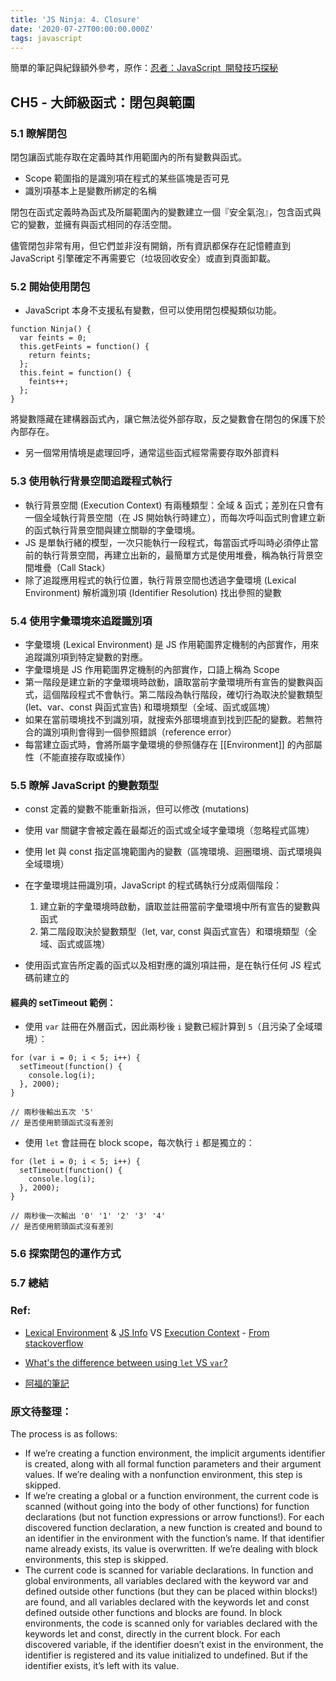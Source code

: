 ```yaml
---
title: 'JS Ninja: 4. Closure'
date: '2020-07-27T00:00:00.000Z'
tags: javascript
---
```


簡單的筆記與紀錄額外參考，原作：<a href="https://www.books.com.tw/products/0010701459" target="_blank">忍者：JavaScript  開發技巧探秘</a>

## CH5 - 大師級函式：閉包與範圍

### 5.1 瞭解閉包

閉包讓函式能存取在定義時其作用範圍內的所有變數與函式。

- Scope 範圍指的是識別項在程式的某些區塊是否可見
- 識別項基本上是變數所綁定的名稱

閉包在函式定義時為函式及所屬範圍內的變數建立一個『安全氣泡』，包含函式與它的變數，並擁有與函式相同的存活空間。

儘管閉包非常有用，但它們並非沒有開銷，所有資訊都保存在記憶體直到 JavaScript 引擎確定不再需要它（垃圾回收安全）或直到頁面卸載。

### 5.2 開始使用閉包

- JavaScript 本身不支援私有變數，但可以使用閉包模擬類似功能。

```JS
function Ninja() {
  var feints = 0;
  this.getFeints = function() {
    return feints;
  };
  this.feint = function() {
    feints++;
  };
}
```

將變數隱藏在建構器函式內，讓它無法從外部存取，反之變數會在閉包的保護下於內部存在。

- 另一個常用情境是處理回呼，通常這些函式經常需要存取外部資料

### 5.3 使用執行背景空間追蹤程式執行

- 執行背景空間 (Execution Context) 有兩種類型：全域 & 函式；差別在只會有一個全域執行背景空間（在 JS 開始執行時建立），而每次呼叫函式則會建立新的函式執行背景空間與建立關聯的字彙環境。
- JS 是單執行緒的模型，一次只能執行一段程式，每當函式呼叫時必須停止當前的執行背景空間，再建立出新的，最簡單方式是使用堆疊，稱為執行背景空間堆疊（Call Stack）
- 除了追蹤應用程式的執行位置，執行背景空間也透過字彙環境 (Lexical Environment) 解析識別項 (Identifier Resolution) 找出參照的變數

### 5.4 使用字彙環境來追蹤識別項

- 字彙環境 (Lexical Environment) 是 JS 作用範圍界定機制的內部實作，用來追蹤識別項到特定變數的對應。
- 字彙環境是 JS 作用範圍界定機制的內部實作，口語上稱為 Scope
- 第一階段是建立新的字彙環境時啟動，讀取當前字彙環境所有宣告的變數與函式，這個階段程式不會執行。第二階段為執行階段，確切行為取決於變數類型 (let、var、const 與函式宣告) 和環境類型（全域、函式或區塊）
- 如果在當前環境找不到識別項，就搜索外部環境直到找到匹配的變數。若無符合的識別項則會得到一個參照錯誤（reference error）
- 每當建立函式時，會將所屬字彙環境的參照儲存在 [[Environment]] 的內部屬性（不能直接存取或操作）

### 5.5 瞭解 JavaScript 的變數類型

- const 定義的變數不能重新指派，但可以修改 (mutations)
- 使用 var 關鍵字會被定義在最鄰近的函式或全域字彙環境（忽略程式區塊）
- 使用 let 與 const 指定區塊範圍內的變數（區塊環境、迴圈環境、函式環境與全域環境）
- 在字彙環境註冊識別項，JavaScript 的程式碼執行分成兩個階段：

  1. 建立新的字彙環境時啟動，讀取並註冊當前字彙環境中所有宣告的變數與函式
  2. 第二階段取決於變數類型（let, var, const 與函式宣告）和環境類型（全域、函式或區塊）

- 使用函式宣告所定義的函式以及相對應的識別項註冊，是在執行任何 JS 程式碼前建立的

#### 經典的 setTimeout 範例：

- 使用 `var` 註冊在外層函式，因此兩秒後 `i` 變數已經計算到 `5`（且污染了全域環境）：

```JS
for (var i = 0; i < 5; i++) {
  setTimeout(function() {
    console.log(i);
  }, 2000);
}

// 兩秒後輸出五次 '5'
// 是否使用箭頭函式沒有差別
```

- 使用 `let` 會註冊在 block scope，每次執行 `i` 都是獨立的：

```JS
for (let i = 0; i < 5; i++) {
  setTimeout(function() {
    console.log(i);
  }, 2000);
}

// 兩秒後一次輸出 '0' '1' '2' '3' '4'
// 是否使用箭頭函式沒有差別
```

### 5.6 探索閉包的運作方式

### 5.7 總結

### Ref:

- [Lexical Environment](http://www.ecma-international.org/ecma-262/6.0/#sec-lexical-environments) & [JS Info](https://zh.javascript.info/closure#ci-fa-huan-jing) VS [Execution Context](http://www.ecma-international.org/ecma-262/6.0/#sec-execution-contexts) - [From stackoverflow](https://stackoverflow.com/questions/12599965/lexical-environment-and-function-scope)

- [What's the difference between using `let` VS `var`?](https://stackoverflow.com/questions/762011/whats-the-difference-between-using-let-and-var)

- [阿福的筆記](https://www.notion.so/scope-60c1517a823e4200a50b255fbc4c005d)

### 原文待整理：

The process is as follows:

- If we’re creating a function environment, the implicit arguments identifier is created, along with all formal function parameters and their argument values. If we’re dealing with a nonfunction environment, this step is skipped.
- If we’re creating a global or a function environment, the current code is scanned (without going into the body of other functions) for function declarations (but not function expressions or arrow functions!). For each discovered function declaration, a new function is created and bound to an identifier in the environment with the function’s name. If that identifier name already exists, its value is overwritten. If we’re dealing with block environments, this step is skipped.
- The current code is scanned for variable declarations. In function and global environments, all variables declared with the keyword var and defined outside other functions (but they can be placed within blocks!) are found, and all variables declared with the keywords let and const defined outside other functions and blocks are found. In block environments, the code is scanned only for variables declared with the keywords let and const, directly in the current block. For each discovered variable, if the identifier doesn’t exist in the environment, the identifier is registered and its value initialized to undefined. But if the identifier exists, it’s left with its value.
